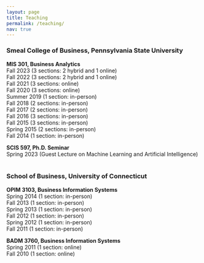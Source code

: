 ```yaml
---
layout: page
title: Teaching
permalink: /teaching/
nav: true
---
```



### Smeal College of Business, Pennsylvania State University
**MIS 301, Business Analytics**<br>
Fall 2023 (3 sections: 2 hybrid and 1 online) <br>
Fall 2022 (3 sections: 2 hybrid and 1 online) <br>
Fall 2021 (3 sections: online) <br>
Fall 2020 (3 sections: online) <br>
Summer 2019 (1 section: in-person) <br>
Fall 2018 (2 sections: in-person) <br>
Fall 2017 (2 sections: in-person) <br>
Fall 2016 (3 sections: in-person) <br>
Fall 2015 (3 sections: in-person) <br>
Spring 2015 (2 sections: in-person) <br>
Fall 2014 (1 section: in-person) <br>

**SCIS 597, Ph.D. Seminar**<br>
Spring 2023 (Guest Lecture on Machine Learning and Artificial Intelligence) <br>
<br>


### School of Business, University of Connecticut
**OPIM 3103, Business Information Systems**<br>
Spring 2014 (1 section: in-person) <br>
Fall 2013 (1 section: in-person) <br>
Spring 2013 (1 section: in-person) <br>
Fall 2012 (1 section: in-person) <br>
Spring 2012 (1 section: in-person) <br>
Fall 2011 (1 section: in-person) <br>

**BADM 3760, Business Information Systems**<br>
Spring 2011 (1 section: online) <br>
Fall 2010 (1 section: online) <br>
